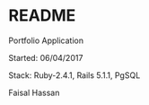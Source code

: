 # README

Portfolio Application

Started: 06/04/2017

Stack: Ruby-2.4.1, Rails 5.1.1, PgSQL

Faisal Hassan
